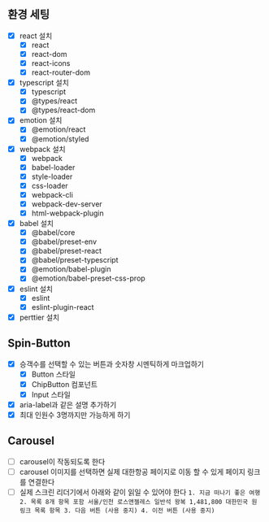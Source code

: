 ## 환경 세팅

- [x] react 설치
  - [x] react
  - [x] react-dom
  - [x] react-icons
  - [x] react-router-dom
- [x] typescript 설치
  - [x] typescript
  - [x] @types/react
  - [x] @types/react-dom
- [x] emotion 설치
  - [x] @emotion/react
  - [x] @emotion/styled
- [x] webpack 설치
  - [x] webpack
  - [x] babel-loader
  - [x] style-loader
  - [x] css-loader
  - [x] webpack-cli
  - [x] webpack-dev-server
  - [x] html-webpack-plugin
- [x] babel 설치
  - [x] @babel/core
  - [x] @babel/preset-env
  - [x] @babel/preset-react
  - [x] @babel/preset-typescript
  - [x] @emotion/babel-plugin
  - [x] @emotion/babel-preset-css-prop
- [x] eslint 설치
  - [x] eslint
  - [x] eslint-plugin-react
- [x] perttier 설치

## Spin-Button

- [x] 승객수를 선택할 수 있는 버튼과 숫자창 시멘틱하게 마크업하기
  - [x] Button 스타일
  - [x] ChipButton 컴포넌트
  - [x] Input 스타일
- [x] aria-label과 같은 설명 추가하기
- [x] 최대 인원수 3명까지만 가능하게 하기

## Carousel

- [ ] carousel이 작동되도록 한다
- [ ] carousel 이미지를 선택하면 실제 대한항공 페이지로 이동 할 수 있게 페이지 링크를 연결한다
- [ ] 실제 스크린 리더기에서 아래와 같이 읽일 수 있어야 한다
      `1. 지금 떠나기 좋은 여행 2. 목록 8개 항목 포함 서울/인천 로스앤젤레스 일반석 왕복 1,481,800 대한민국 원 링크 목록 항목 3. 다음 버튼 (사용 중지) 4. 이전 버튼 (사용 중지)`

